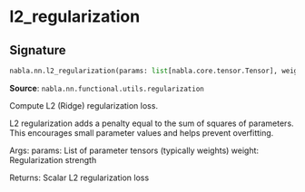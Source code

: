 # l2_regularization

## Signature

```python
nabla.nn.l2_regularization(params: list[nabla.core.tensor.Tensor], weight: float = 0.01) -> nabla.core.tensor.Tensor
```

**Source**: `nabla.nn.functional.utils.regularization`

Compute L2 (Ridge) regularization loss.

L2 regularization adds a penalty equal to the sum of squares of parameters.
This encourages small parameter values and helps prevent overfitting.

Args:
    params: List of parameter tensors (typically weights)
    weight: Regularization strength

Returns:
    Scalar L2 regularization loss

